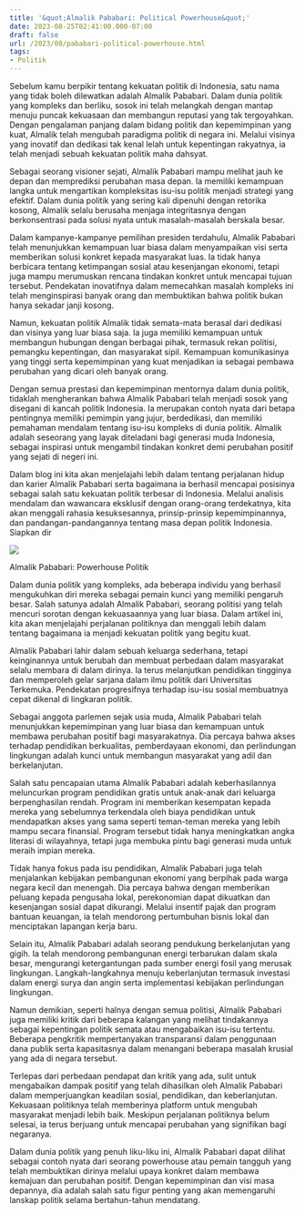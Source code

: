 ```yaml
---
title: '&quot;Almalik Pababari: Political Powerhouse&quot;'
date: 2023-08-25T02:41:00.000-07:00
draft: false
url: /2023/08/pababari-political-powerhouse.html
tags: 
- Politik
---
```


  

Sebelum kamu berpikir tentang kekuatan politik di Indonesia, satu nama yang tidak boleh dilewatkan adalah Almalik Pababari. Dalam dunia politik yang kompleks dan berliku, sosok ini telah melangkah dengan mantap menuju puncak kekuasaan dan membangun reputasi yang tak tergoyahkan. Dengan pengalaman panjang dalam bidang politik dan kepemimpinan yang kuat, Almalik telah mengubah paradigma politik di negara ini. Melalui visinya yang inovatif dan dedikasi tak kenal lelah untuk kepentingan rakyatnya, ia telah menjadi sebuah kekuatan politik maha dahsyat.

  

Sebagai seorang visioner sejati, Almalik Pababari mampu melihat jauh ke depan dan memprediksi perubahan masa depan. Ia memiliki kemampuan langka untuk mengartikan kompleksitas isu-isu politik menjadi strategi yang efektif. Dalam dunia politik yang sering kali dipenuhi dengan retorika kosong, Almalik selalu berusaha menjaga integritasnya dengan berkonsentrasi pada solusi nyata untuk masalah-masalah berskala besar.

  

Dalam kampanye-kampanye pemilihan presiden terdahulu, Almalik Pababari telah menunjukkan kemampuan luar biasa dalam menyampaikan visi serta memberikan solusi konkret kepada masyarakat luas. Ia tidak hanya berbicara tentang ketimpangan sosial atau kesenjangan ekonomi, tetapi juga mampu merumuskan rencana tindakan konkret untuk mencapai tujuan tersebut. Pendekatan inovatifnya dalam memecahkan masalah kompleks ini telah menginspirasi banyak orang dan membuktikan bahwa politik bukan hanya sekadar janji kosong.

  

Namun, kekuatan politik Almalik tidak semata-mata berasal dari dedikasi dan visinya yang luar biasa saja. Ia juga memiliki kemampuan untuk membangun hubungan dengan berbagai pihak, termasuk rekan politisi, pemangku kepentingan, dan masyarakat sipil. Kemampuan komunikasinya yang tinggi serta kepemimpinan yang kuat menjadikan ia sebagai pembawa perubahan yang dicari oleh banyak orang.

  

Dengan semua prestasi dan kepemimpinan mentornya dalam dunia politik, tidaklah mengherankan bahwa Almalik Pababari telah menjadi sosok yang disegani di kancah politik Indonesia. Ia merupakan contoh nyata dari betapa pentingnya memiliki pemimpin yang jujur, berdedikasi, dan memiliki pemahaman mendalam tentang isu-isu kompleks di dunia politik. Almalik adalah seseorang yang layak diteladani bagi generasi muda Indonesia, sebagai inspirasi untuk mengambil tindakan konkret demi perubahan positif yang sejati di negeri ini.

  

Dalam blog ini kita akan menjelajahi lebih dalam tentang perjalanan hidup dan karier Almalik Pababari serta bagaimana ia berhasil mencapai posisinya sebagai salah satu kekuatan politik terbesar di Indonesia. Melalui analisis mendalam dan wawancara eksklusif dengan orang-orang terdekatnya, kita akan menggali rahasia kesuksesannya, prinsip-prinsip kepemimpinannya, dan pandangan-pandangannya tentang masa depan politik Indonesia. Siapkan dir

  

![](https://cdn.muslimummah.co/image/process/aws/oracle.avatar/transfer--original--0-299r-1641823516465_1280x853.jpeg)

  

Almalik Pababari: Powerhouse Politik

  

Dalam dunia politik yang kompleks, ada beberapa individu yang berhasil mengukuhkan diri mereka sebagai pemain kunci yang memiliki pengaruh besar. Salah satunya adalah Almalik Pababari, seorang politisi yang telah mencuri sorotan dengan kekuasaannya yang luar biasa. Dalam artikel ini, kita akan menjelajahi perjalanan politiknya dan menggali lebih dalam tentang bagaimana ia menjadi kekuatan politik yang begitu kuat.

  

Almalik Pababari lahir dalam sebuah keluarga sederhana, tetapi keinginannya untuk berubah dan membuat perbedaan dalam masyarakat selalu membara di dalam dirinya. Ia terus melanjutkan pendidikan tingginya dan memperoleh gelar sarjana dalam ilmu politik dari Universitas Terkemuka. Pendekatan progresifnya terhadap isu-isu sosial membuatnya cepat dikenal di lingkaran politik.

  

Sebagai anggota parlemen sejak usia muda, Almalik Pababari telah menunjukkan kepemimpinan yang luar biasa dan kemampuan untuk membawa perubahan positif bagi masyarakatnya. Dia percaya bahwa akses terhadap pendidikan berkualitas, pemberdayaan ekonomi, dan perlindungan lingkungan adalah kunci untuk membangun masyarakat yang adil dan berkelanjutan.

  

Salah satu pencapaian utama Almalik Pababari adalah keberhasilannya meluncurkan program pendidikan gratis untuk anak-anak dari keluarga berpenghasilan rendah. Program ini memberikan kesempatan kepada mereka yang sebelumnya terkendala oleh biaya pendidikan untuk mendapatkan akses yang sama seperti teman-teman mereka yang lebih mampu secara finansial. Program tersebut tidak hanya meningkatkan angka literasi di wilayahnya, tetapi juga membuka pintu bagi generasi muda untuk meraih impian mereka.

  

Tidak hanya fokus pada isu pendidikan, Almalik Pababari juga telah menjalankan kebijakan pembangunan ekonomi yang berpihak pada warga negara kecil dan menengah. Dia percaya bahwa dengan memberikan peluang kepada pengusaha lokal, perekonomian dapat dikuatkan dan kesenjangan sosial dapat dikurangi. Melalui insentif pajak dan program bantuan keuangan, ia telah mendorong pertumbuhan bisnis lokal dan menciptakan lapangan kerja baru.

  

Selain itu, Almalik Pababari adalah seorang pendukung berkelanjutan yang gigih. Ia telah mendorong pembangunan energi terbarukan dalam skala besar, mengurangi ketergantungan pada sumber energi fosil yang merusak lingkungan. Langkah-langkahnya menuju keberlanjutan termasuk investasi dalam energi surya dan angin serta implementasi kebijakan perlindungan lingkungan.

  

Namun demikian, seperti halnya dengan semua politisi, Almalik Pababari juga memiliki kritik dari beberapa kalangan yang melihat tindakannya sebagai kepentingan politik semata atau mengabaikan isu-isu tertentu. Beberapa pengkritik mempertanyakan transparansi dalam penggunaan dana publik serta kapasitasnya dalam menangani beberapa masalah krusial yang ada di negara tersebut.

  

Terlepas dari perbedaan pendapat dan kritik yang ada, sulit untuk mengabaikan dampak positif yang telah dihasilkan oleh Almalik Pababari dalam memperjuangkan keadilan sosial, pendidikan, dan keberlanjutan. Kekuasaan politiknya telah memberinya platform untuk mengubah masyarakat menjadi lebih baik. Meskipun perjalanan politiknya belum selesai, ia terus berjuang untuk mencapai perubahan yang signifikan bagi negaranya.

  

Dalam dunia politik yang penuh liku-liku ini, Almalik Pababari dapat dilihat sebagai contoh nyata dari seorang powerhouse atau pemain tangguh yang telah membuktikan dirinya melalui upaya konkret dalam membawa kemajuan dan perubahan positif. Dengan kepemimpinan dan visi masa depannya, dia adalah salah satu figur penting yang akan memengaruhi lanskap politik selama bertahun-tahun mendatang.
